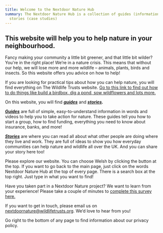 ```yaml
---
title: Welcome to the Nextdoor Nature Hub
summary: The Nextdoor Nature Hub is a collection of guides (information) and
  stories (case studies)
---
```

## T﻿his website will help you to help nature in your neighbourhood.

Fancy making your community a little bit greener, and that little bit wilder? You're in the right place! We’re in a nature crisis. This means that without our help, we will lose more and more wildlife – animals, plants, birds and insects. So this website offers you advice on how to help!

If you are looking for practical tips about how you can help nature, you will find everything on The Wildlife Trusts website. [Go to this link to find out how to do things like build a birdbox, dig a pond, sow wildflowers and lots more.](https://www.wildlifetrusts.org/actions)

On this website, you will find ***[guides](https://nextdoornaturehub.org.uk/search#guides)*** and ***[stories](https://nextdoornaturehub.org.uk/search#stories).***

***[Guides](https://nextdoornaturehub.org.uk/search#guides)*** are full of simple, easy-to-understand information in words and videos to help you to take action for nature. These guides tell you how to start a group, how to find funding, everything you need to know about insurance, banks, and more! 

***[Stories](https://nextdoornaturehub.org.uk/search#stories)*** are where you can read all about what other people are doing where they live and work. They are full of ideas to show you how everyday communities can help nature and wildlife all over the UK. And you can share your story here too! 

Please explore our website. You can choose Welsh by clicking the button at the top. If you want to go back to the main page, just click on the words Nextdoor Nature Hub at the top of every page. There is a search box at the top right. Just type in what you want to find!

Have you taken part in a Nextdoor Nature project? We want to learn from your experience! Please take a couple of minutes to [complete this survey here.](https://survey.euro.confirmit.com/wix/2/p456319485922.aspx)

If you want to get in touch, please email us on [nextdoornature@wildlifetrusts.org](mailto:nextdoornature@wildlifetrust.org). We’d love to hear from you!

G﻿o right to the bottom of any page to find information about our privacy policy.